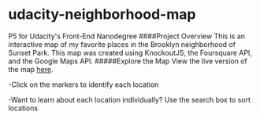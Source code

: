 # udacity-neighborhood-map
P5 for Udacity's Front-End Nanodegree
####Project Overview
This is an interactive map of my favorite places in the Brooklyn neighborhood of Sunset Park.  This map was created using KnockoutJS, the Foursquare API, and the Google Maps API.
#####Explore the Map
View the live version of the map [here](http://htmlpreview.github.io/?https://github.com/anavasquez84/udacity-neighborhood-map/blob/master/index.html).

-Click on the markers to identify each location

-Want to learn about each location individually? Use the search box to sort locations  






